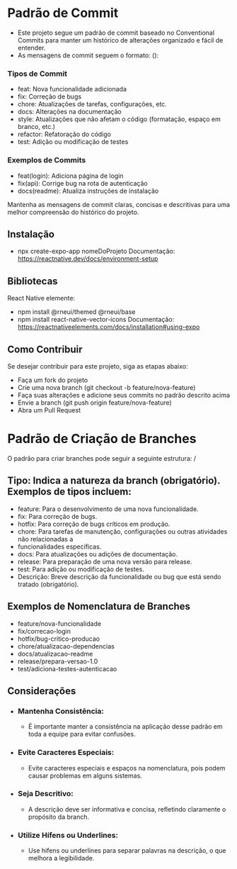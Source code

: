 # Padrão de Commit
- Este projeto segue um padrão de commit baseado no Conventional Commits para manter um histórico de alterações organizado e fácil de entender.
- As mensagens de commit seguem o formato: <tipo>(<escopo>): <mensagem>

### Tipos de Commit
- feat: Nova funcionalidade adicionada
- fix: Correção de bugs
- chore: Atualizações de tarefas, configurações, etc.
- docs: Alterações na documentação
- style: Atualizações que não afetam o código (formatação, espaço em branco, etc.)
- refactor: Refatoração do código
- test: Adição ou modificação de testes

### Exemplos de Commits
- feat(login): Adiciona página de login
- fix(api): Corrige bug na rota de autenticação
- docs(readme): Atualiza instruções de instalação
  
Mantenha as mensagens de commit claras, concisas e descritivas para uma melhor compreensão do histórico do projeto.

## Instalação
- npx create-expo-app nomeDoProjeto
Documentação: https://reactnative.dev/docs/environment-setup

## Bibliotecas
React Native elemente: 
- npm install @rneui/themed @rneui/base
- npm install react-native-vector-icons
Documentação: https://reactnativeelements.com/docs/installation#using-expo

## Como Contribuir
Se desejar contribuir para este projeto, siga as etapas abaixo:
- Faça um fork do projeto
- Crie uma nova branch (git checkout -b feature/nova-feature)
- Faça suas alterações e adicione seus commits no padrão descrito acima
- Envie a branch (git push origin feature/nova-feature)
- Abra um Pull Request


# Padrão de Criação de Branches
O padrão para criar branches pode seguir a seguinte estrutura: <tipo>/<descricao>

## Tipo: Indica a natureza da branch (obrigatório). Exemplos de tipos incluem:
- feature: Para o desenvolvimento de uma nova funcionalidade.
- fix: Para correção de bugs.
- hotfix: Para correção de bugs críticos em produção.
- chore: Para tarefas de manutenção, configurações ou outras atividades não relacionadas a
- funcionalidades específicas.
- docs: Para atualizações ou adições de documentação.
- release: Para preparação de uma nova versão para release.
- test: Para adição ou modificação de testes.
- Descrição: Breve descrição da funcionalidade ou bug que está sendo tratado (obrigatório).

## Exemplos de Nomenclatura de Branches
- feature/nova-funcionalidade
- fix/correcao-login
- hotfix/bug-critico-producao
- chore/atualizacao-dependencias
- docs/atualizacao-readme
- release/prepara-versao-1.0
- test/adiciona-testes-autenticacao

## Considerações
 
- ### Mantenha Consistência:
  - É importante manter a consistência na aplicação desse padrão em toda a equipe para evitar confusões.

- ### Evite Caracteres Especiais:
  - Evite caracteres especiais e espaços na nomenclatura, pois podem causar problemas em alguns sistemas.

- ### Seja Descritivo:
  - A descrição deve ser informativa e concisa, refletindo claramente o propósito da branch.

- ### Utilize Hífens ou Underlines:
  - Use hífens ou underlines para separar palavras na descrição, o que melhora a legibilidade.
